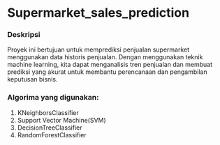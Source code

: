 # Supermarket_sales_prediction

### Deskripsi
Proyek ini bertujuan untuk memprediksi penjualan supermarket menggunakan data historis penjualan. Dengan menggunakan teknik machine learning, kita dapat menganalisis tren penjualan dan membuat prediksi yang akurat untuk membantu perencanaan dan pengambilan keputusan bisnis.

### Algorima yang digunakan:
1. KNeighborsClassifier
2. Support Vector Machine(SVM)
3. DecisionTreeClassifier
4. RandomForestClassifier
